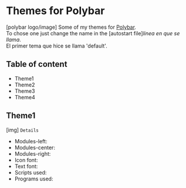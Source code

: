 # Themes for Polybar
[polybar logo/image]
Some of my themes for [Polybar](https://github.com/polybar/polybar).<br>
To chose one just change the name in the [autostart file]*linea en que se llama*.<br>
El primer tema que hice se llama 'default'.



## Table of content
* Theme1
* Theme2
* Theme3
* Theme4


## Theme1
[img]
`Details`
* Modules-left:
* Modules-center:
* Modules-right:
* Icon font:
* Text font:
* Scripts used:
* Programs used:
